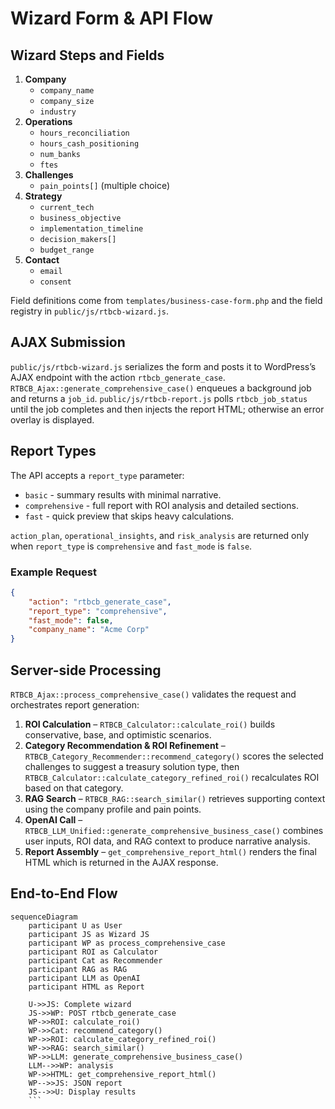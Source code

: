 # Wizard Form & API Flow

## Wizard Steps and Fields

1. **Company**
   - `company_name`
   - `company_size`
   - `industry`
2. **Operations**
   - `hours_reconciliation`
   - `hours_cash_positioning`
   - `num_banks`
   - `ftes`
3. **Challenges**
   - `pain_points[]` (multiple choice)
4. **Strategy**
   - `current_tech`
   - `business_objective`
   - `implementation_timeline`
   - `decision_makers[]`
   - `budget_range`
5. **Contact**
   - `email`
   - `consent`

Field definitions come from `templates/business-case-form.php` and the field registry in `public/js/rtbcb-wizard.js`.

## AJAX Submission

`public/js/rtbcb-wizard.js` serializes the form and posts it to WordPress’s AJAX
endpoint with the action `rtbcb_generate_case`. `RTBCB_Ajax::generate_comprehensive_case()`
enqueues a background job and returns a `job_id`. `public/js/rtbcb-report.js`
polls `rtbcb_job_status` until the job completes and then injects the report
HTML; otherwise an error overlay is displayed.

## Report Types

The API accepts a `report_type` parameter:

- `basic` - summary results with minimal narrative.
- `comprehensive` - full report with ROI analysis and detailed sections.
- `fast` - quick preview that skips heavy calculations.

`action_plan`, `operational_insights`, and `risk_analysis` are returned only when
`report_type` is `comprehensive` and `fast_mode` is `false`.

### Example Request

```json
{
    "action": "rtbcb_generate_case",
    "report_type": "comprehensive",
    "fast_mode": false,
    "company_name": "Acme Corp"
}
```

## Server-side Processing

`RTBCB_Ajax::process_comprehensive_case()` validates the request and orchestrates
report generation:

1. **ROI Calculation** – `RTBCB_Calculator::calculate_roi()` builds conservative, base, and optimistic scenarios.
2. **Category Recommendation & ROI Refinement** –
   `RTBCB_Category_Recommender::recommend_category()` scores the selected
   challenges to suggest a treasury solution type, then
   `RTBCB_Calculator::calculate_category_refined_roi()` recalculates ROI based on
   that category.
3. **RAG Search** – `RTBCB_RAG::search_similar()` retrieves supporting context using the company profile and pain points.
4. **OpenAI Call** – `RTBCB_LLM_Unified::generate_comprehensive_business_case()`
   combines user inputs, ROI data, and RAG context to produce narrative analysis.
5. **Report Assembly** – `get_comprehensive_report_html()` renders the final HTML which is returned in the AJAX response.

## End-to-End Flow

```mermaid
sequenceDiagram
    participant U as User
    participant JS as Wizard JS
    participant WP as process_comprehensive_case
    participant ROI as Calculator
    participant Cat as Recommender
    participant RAG as RAG
    participant LLM as OpenAI
    participant HTML as Report

    U->>JS: Complete wizard
    JS->>WP: POST rtbcb_generate_case
    WP->>ROI: calculate_roi()
    WP->>Cat: recommend_category()
    WP->>ROI: calculate_category_refined_roi()
    WP->>RAG: search_similar()
    WP->>LLM: generate_comprehensive_business_case()
    LLM-->>WP: analysis
    WP->>HTML: get_comprehensive_report_html()
    WP-->>JS: JSON report
    JS-->>U: Display results
    ```
